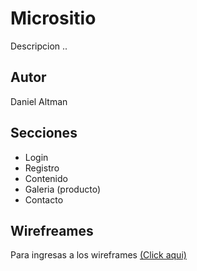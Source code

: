 # Micrositio

Descripcion ..

## Autor
Daniel Altman

## Secciones
* Login
* Registro
* Contenido
* Galeria (producto)
* Contacto
## Wirefreames
Para ingresas a los wireframes [(Click aqui)](https://github.com/darango401/Plataformas-de-Programacion/tree/master/Wireframes)
